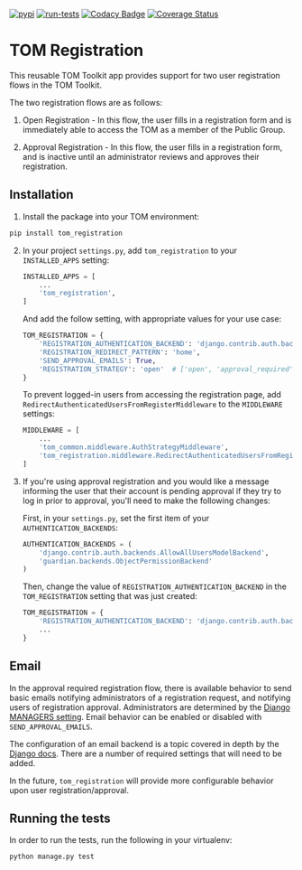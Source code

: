 [![pypi](https://img.shields.io/pypi/v/tom-registration.svg)](https://pypi.python.org/pypi/tom-registration)
[![run-tests](https://github.com/TOMToolkit/tom_registration/actions/workflows/run-tests.yml/badge.svg)](https://github.com/TOMToolkit/tom_registration/actions/workflows/run-tests.yml)
[![Codacy Badge](https://app.codacy.com/project/badge/Grade/96d28f95266144f7afc7d118050b24ba)](https://www.codacy.com/gh/TOMToolkit/tom_registration/dashboard?utm_source=github.com&amp;utm_medium=referral&amp;utm_content=TOMToolkit/tom_registration&amp;utm_campaign=Badge_Grade)
[![Coverage Status](https://coveralls.io/repos/github/TOMToolkit/tom_registration/badge.svg?branch=main)](https://coveralls.io/github/TOMToolkit/tom_registration?branch=main)

# TOM Registration

This reusable TOM Toolkit app provides support for two user registration flows in the TOM Toolkit.

The two registration flows are as follows:

 1. Open Registration - In this flow, the user fills in a registration form and is immediately able to access the TOM as a member of the Public Group.

 2. Approval Registration - In this flow, the user fills in a registration form, and is inactive until an administrator reviews and approves their registration.

## Installation

 1. Install the package into your TOM environment:
   ```bash
   pip install tom_registration
   ```

 2. In your project `settings.py`, add `tom_registration` to your `INSTALLED_APPS` setting:

    ```python
    INSTALLED_APPS = [
        ...
        'tom_registration',
    ]
    ```

    And add the follow setting, with appropriate values for your use case:

    ```python
    TOM_REGISTRATION = {
        'REGISTRATION_AUTHENTICATION_BACKEND': 'django.contrib.auth.backends.ModelBackend',
        'REGISTRATION_REDIRECT_PATTERN': 'home',
        'SEND_APPROVAL_EMAILS': True,
        'REGISTRATION_STRATEGY': 'open'  # ['open', 'approval_required']
    }
    ```

    To prevent logged-in users from accessing the registration page, add `RedirectAuthenticatedUsersFromRegisterMiddleware` to the `MIDDLEWARE` settings:

    ```python
    MIDDLEWARE = [
        ...
        'tom_common.middleware.AuthStrategyMiddleware',
        'tom_registration.middleware.RedirectAuthenticatedUsersFromRegisterMiddleware',
    ]
    ```
 
 3. If you're using approval registration and you would like a message informing the user that their account is pending approval if they try to log in prior to approval, you'll need to make the following changes:

     First, in your `settings.py`, set the first item of your `AUTHENTICATION_BACKENDS`:

     ```python
     AUTHENTICATION_BACKENDS = (
         'django.contrib.auth.backends.AllowAllUsersModelBackend',
         'guardian.backends.ObjectPermissionBackend'
     )
     ```

     Then, change the value of `REGISTRATION_AUTHENTICATION_BACKEND` in the `TOM_REGISTRATION` setting that was just created:

     ```python
     TOM_REGISTRATION = {
         'REGISTRATION_AUTHENTICATION_BACKEND': 'django.contrib.auth.backends.AllowAllUsersModelBackend',
         ...
     }
     ```

## Email

In the approval required registration flow, there is available behavior to send basic emails notifying administrators of a registration request, and notifying users of registration approval. Administrators are determined by the [Django MANAGERS setting](https://docs.djangoproject.com/en/3.1/ref/settings/#managers). Email behavior can be enabled or disabled with `SEND_APPROVAL_EMAILS`.

The configuration of an email backend is a topic covered in depth by the [Django docs](http://docs.djangoproject.com/en/3.1/topics/email/#smtp-backend). There are a number of required settings that will need to be added.

In the future, `tom_registration` will provide more configurable behavior upon user registration/approval.

## Running the tests

In order to run the tests, run the following in your virtualenv:

`python manage.py test`
